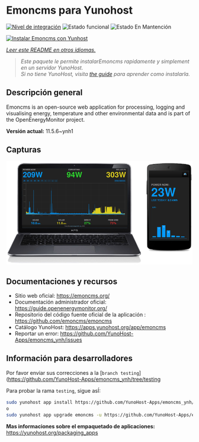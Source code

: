 <!--
Este archivo README esta generado automaticamente<https://github.com/YunoHost/apps/tree/master/tools/readme_generator>
No se debe editar a mano.
-->

# Emoncms para Yunohost

[![Nivel de integración](https://dash.yunohost.org/integration/emoncms.svg)](https://dash.yunohost.org/appci/app/emoncms) ![Estado funcional](https://ci-apps.yunohost.org/ci/badges/emoncms.status.svg) ![Estado En Mantención](https://ci-apps.yunohost.org/ci/badges/emoncms.maintain.svg)

[![Instalar Emoncms con Yunhost](https://install-app.yunohost.org/install-with-yunohost.svg)](https://install-app.yunohost.org/?app=emoncms)

*[Leer este README en otros idiomas.](./ALL_README.md)*

> *Este paquete le permite instalarEmoncms rapidamente y simplement en un servidor YunoHost.*  
> *Si no tiene YunoHost, visita [the guide](https://yunohost.org/install) para aprender como instalarla.*

## Descripción general

Emoncms is an open-source web application for processing, logging and visualising energy, temperature and other environmental data and is part of the OpenEnergyMonitor project.


**Versión actual:** 11.5.6~ynh1

## Capturas

![Captura de Emoncms](./doc/screenshots/emoncms_graphic.png)

## Documentaciones y recursos

- Sitio web oficial: <https://emoncms.org/>
- Documentación administrador oficial: <https://guide.openenergymonitor.org/>
- Repositorio del código fuente oficial de la aplicación : <https://github.com/emoncms/emoncms>
- Catálogo YunoHost: <https://apps.yunohost.org/app/emoncms>
- Reportar un error: <https://github.com/YunoHost-Apps/emoncms_ynh/issues>

## Información para desarrolladores

Por favor enviar sus correcciones a la [`branch testing`](https://github.com/YunoHost-Apps/emoncms_ynh/tree/testing

Para probar la rama `testing`, sigue asÍ:

```bash
sudo yunohost app install https://github.com/YunoHost-Apps/emoncms_ynh/tree/testing --debug
o
sudo yunohost app upgrade emoncms -u https://github.com/YunoHost-Apps/emoncms_ynh/tree/testing --debug
```

**Mas informaciones sobre el empaquetado de aplicaciones:** <https://yunohost.org/packaging_apps>
